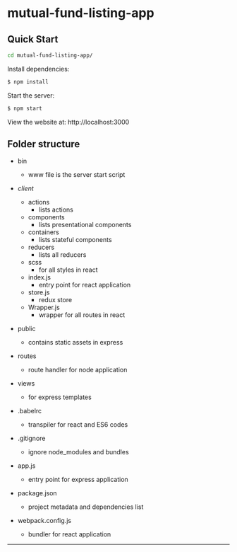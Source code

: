 # mutual-fund-listing-app

## Quick Start

```bash
cd mutual-fund-listing-app/
```

Install dependencies:

```bash
$ npm install
```

Start the server:

```bash
$ npm start
```

View the website at: http://localhost:3000

## Folder structure

- bin
  - www file is the server start script
- _client_

  - actions
    - lists actions
  - components
    - lists presentational components
  - containers
    - lists stateful components
  - reducers
    - lists all reducers
  - scss
    - for all styles in react
  - index.js
    - entry point for react application
  - store.js
    - redux store
  - Wrapper.js
    - wrapper for all routes in react

- public

  - contains static assets in express

- routes

  - route handler for node application

- views

  - for express templates

- .babelrc

  - transpiler for react and ES6 codes

- .gitignore

  - ignore node_modules and bundles

- app.js

  - entry point for express application

- package.json

  - project metadata and dependencies list

- webpack.config.js

  - bundler for react application

---

